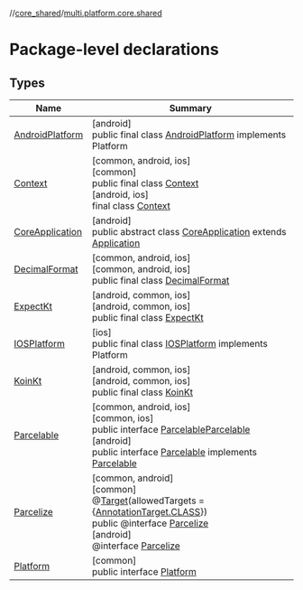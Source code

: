 //[core_shared](../../index.md)/[multi.platform.core.shared](index.md)

# Package-level declarations

## Types

| Name | Summary |
|---|---|
| [AndroidPlatform](-android-platform/index.md) | [android]<br>public final class [AndroidPlatform](-android-platform/index.md) implements Platform |
| [Context](-context/index.md) | [common, android, ios]<br>[common]<br>public final class [Context](-context/index.md)<br>[android, ios]<br>final class [Context](-context/index.md) |
| [CoreApplication](-core-application/index.md) | [android]<br>public abstract class [CoreApplication](-core-application/index.md) extends [Application](https://developer.android.com/reference/kotlin/android/app/Application.html) |
| [DecimalFormat](-decimal-format/index.md) | [common, android, ios]<br>[common, android, ios]<br>public final class [DecimalFormat](-decimal-format/index.md) |
| [ExpectKt](-expect-kt/index.md) | [android, common, ios]<br>[android, common, ios]<br>public final class [ExpectKt](-expect-kt/index.md) |
| [IOSPlatform](-i-o-s-platform/index.md) | [ios]<br>public final class [IOSPlatform](-i-o-s-platform/index.md) implements Platform |
| [KoinKt](-koin-kt/index.md) | [android, common, ios]<br>[android, common, ios]<br>public final class [KoinKt](-koin-kt/index.md) |
| [Parcelable](-parcelable/index.md) | [common, android, ios]<br>[common, ios]<br>public interface [Parcelable](-parcelable/index.md)[Parcelable](https://developer.android.com/reference/kotlin/android/os/Parcelable.html)<br>[android]<br>public interface [Parcelable](-parcelable/index.md) implements [Parcelable](https://developer.android.com/reference/kotlin/android/os/Parcelable.html) |
| [Parcelize](-parcelize/index.md) | [common, android]<br>[common]<br>@[Target](https://kotlinlang.org/api/latest/jvm/stdlib/kotlin.annotation/-target/index.html)(allowedTargets = {[AnnotationTarget.CLASS](https://kotlinlang.org/api/latest/jvm/stdlib/kotlin.annotation/-annotation-target/-c-l-a-s-s/index.html)})<br>public @interface [Parcelize](-parcelize/index.md)<br>[android]<br>@interface [Parcelize](-parcelize/index.md) |
| [Platform](-platform/index.md) | [common]<br>public interface [Platform](-platform/index.md) |
